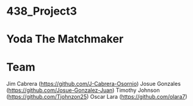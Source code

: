 # 438_Project3

# Yoda The Matchmaker

# Team
Jim Cabrera (https://github.com/J-Cabrera-Osornio)
Josue Gonzales (https://github.com/Josue-Gonzalez-Juan)
Timothy Johnson (https://github.com/Tjohnzon25)
Oscar Lara (https://github.com/olara7)

